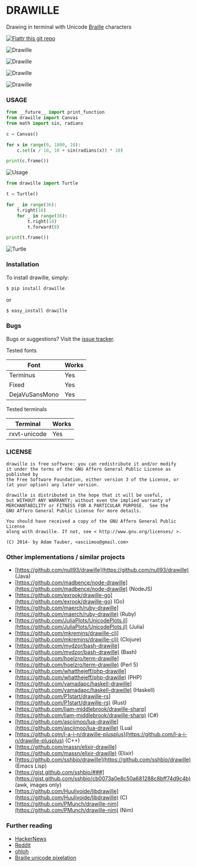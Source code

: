 DRAWILLE
========


Drawing in terminal with Unicode [Braille][] characters

[Braille]: http://en.wikipedia.org/wiki/Braille

[![Flattr this git repo](http://api.flattr.com/button/flattr-badge-large.png)](https://flattr.com/submit/auto?user_id=asciimoo&url=https://github.com/asciimoo/drawille&title=drawille&language=&tags=github&category=software)

![Drawille](docs/images/drawille_01.png)

![Drawille](docs/images/xkcd.png)

![Drawille](docs/images/sine_tracking.gif)

![Drawille](docs/images/rotating_cube.gif)


### USAGE

```python
from __future__ import print_function
from drawille import Canvas
from math import sin, radians

c = Canvas()

for x in range(0, 1800, 10):
    c.set(x / 10, 10 + sin(radians(x)) * 10)

print(c.frame())
```

![Usage](docs/images/usage.png)

```python
from drawille import Turtle

t = Turtle()

for _ in range(36):
    t.right(10)
    for _ in range(36):
        t.right(10)
        t.forward(8)

print(t.frame())
```

![Turtle](docs/images/turtle.png)


### Installation

To install drawille, simply:

```bash
$ pip install drawille
```

or

```bash
$ easy_install drawille
```


### Bugs

Bugs or suggestions? Visit the [issue tracker](https://github.com/asciimoo/drawille/issues).


Tested fonts

| Font           | Works |
| -------------- | ----- |
| Terminus       | Yes   |
| Fixed          | Yes   |
| DejaVuSansMono | Yes   |


Tested terminals

| Terminal     | Works |
| ------------ | ----- |
| rxvt-unicode | Yes   |



### LICENSE

```
drawille is free software: you can redistribute it and/or modify
it under the terms of the GNU Affero General Public License as published by
the Free Software Foundation, either version 3 of the License, or
(at your option) any later version.

drawille is distributed in the hope that it will be useful,
but WITHOUT ANY WARRANTY; without even the implied warranty of
MERCHANTABILITY or FITNESS FOR A PARTICULAR PURPOSE.  See the
GNU Affero General Public License for more details.

You should have received a copy of the GNU Affero General Public License
along with drawille. If not, see < http://www.gnu.org/licenses/ >.

(C) 2014- by Adam Tauber, <asciimoo@gmail.com>
```


### Other implementations / similar projects

 * [https://github.com/null93/drawille](https://github.com/null93/drawille) (Java)
 * [https://github.com/madbence/node-drawille](https://github.com/madbence/node-drawille) (NodeJS)
 * [https://github.com/exrook/drawille-go](https://github.com/exrook/drawille-go) (Go)
 * [https://github.com/maerch/ruby-drawille](https://github.com/maerch/ruby-drawille) (Ruby)
 * [https://github.com/JuliaPlots/UnicodePlots.jl](https://github.com/JuliaPlots/UnicodePlots.jl) (Julia)
 * [https://github.com/mkremins/drawille-clj](https://github.com/mkremins/drawille-clj) (Clojure)
 * [https://github.com/mydzor/bash-drawille](https://github.com/mydzor/bash-drawille) (Bash)
 * [https://github.com/hoelzro/term-drawille](https://github.com/hoelzro/term-drawille) (Perl 5)
 * [https://github.com/whatthejeff/php-drawille](https://github.com/whatthejeff/php-drawille) (PHP)
 * [https://github.com/yamadapc/haskell-drawille](https://github.com/yamadapc/haskell-drawille) (Haskell)
 * [https://github.com/P1start/drawille-rs](https://github.com/P1start/drawille-rs) (Rust)
 * [https://github.com/liam-middlebrook/drawille-sharp](https://github.com/liam-middlebrook/drawille-sharp) (C#)
 * [https://github.com/asciimoo/lua-drawille](https://github.com/asciimoo/lua-drawille) (Lua)
 * [https://github.com/l-a-i-n/drawille-plusplus](https://github.com/l-a-i-n/drawille-plusplus) (C++)
 * [https://github.com/massn/elixir-drawille](https://github.com/massn/elixir-drawille) (Elixir)
 * [https://github.com/sshbio/drawille](https://github.com/sshbio/drawille) (Emacs Lisp)
 * [https://gist.github.com/sshbio/###](https://gist.github.com/sshbio/cb0073a0e8c50a681288c8bff74d9c4b) (awk, images only)
 * [https://github.com/Huulivoide/libdrawille](https://github.com/Huulivoide/libdrawille) (C)
 * [https://github.com/PMunch/drawille-nim](https://github.com/PMunch/drawille-nim) (Nim)


### Further reading

 * [HackerNews](https://news.ycombinator.com/item?id=7776112)
 * [Reddit](http://www.reddit.com/r/programming/comments/263opn/drawille_pixel_graphics_in_a_terminal_using/)
 * [ohloh](http://www.ohloh.net/p/drawille)
 * [Braille unicode pixelation](http://blog.jverkamp.com/2014/05/30/braille-unicode-pixelation/)
